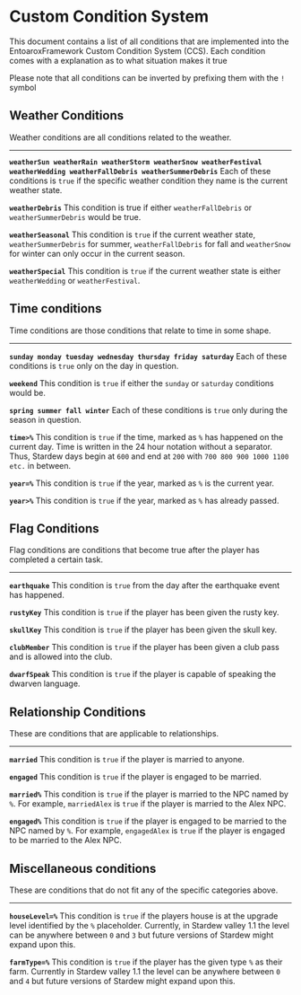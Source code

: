 ﻿Custom Condition System
=====================
This document contains a list of all conditions that are implemented into the EntoaroxFramework Custom Condition System (CCS).
Each condition comes with a explanation as to what situation makes it true

Please note that all conditions can be inverted by prefixing them with the `!` symbol

Weather Conditions
----------------------------
Weather conditions are all conditions related to the weather.

----
**`weatherSun weatherRain weatherStorm weatherSnow weatherFestival weatherWedding weatherFallDebris weatherSummerDebris`**
Each of these conditions is `true` if the specific weather condition they name is the current weather state.

**`weatherDebris`**
This condition is true if either `weatherFallDebris` or `weatherSummerDebris` would be true.

**`weatherSeasonal`**
This condition is `true` if the current weather state, `weatherSummerDebris` for summer, `weatherFallDebris` for fall and `weatherSnow` for winter can only occur in the current season.

**`weatherSpecial`**
This condition is `true` if the current weather state is either `weatherWedding` or `weatherFestival`.

Time conditions
-----------------------
Time conditions are those conditions that relate to time in some shape.

----
**`sunday monday tuesday wednesday thursday friday saturday`**
Each of these conditions is `true` only on the day in question.

**`weekend`**
This condition is `true` if either the `sunday` or `saturday` conditions would be.

**`spring summer fall winter`**
Each of these conditions is `true` only during the season in question.

**`time>%`**
This condition is `true` if the time, marked as `%` has happened on the current day.
Time is written in the 24 hour notation without a separator.
Thus, Stardew days begin at `600` and end at `200` with `700 800 900 1000 1100 etc.` in between.

**`year=%`**
This condition is `true` if the year, marked as `%` is the current year.

**`year>%`**
This condition is `true` if the year, marked as `%` has already passed.

Flag Conditions
----------------------
Flag conditions are conditions that become true after the player has completed a certain task.

----
**`earthquake`**
This condition is `true` from the day after the earthquake event has happened.

**`rustyKey`**
This condition is `true` if the player has been given the rusty key.

**`skullKey`**
This condition is `true` if the player has been given the skull key.

**`clubMember`**
This condition is `true` if the player has been given a club pass and is allowed into the club.

**`dwarfSpeak`**
This condition is `true` if the player is capable of speaking the dwarven language.

Relationship Conditions
----------------------------------
These are conditions that are applicable to relationships.

-----
**`married`**
This condition is `true` if the player is married to anyone.

**`engaged`**
This condition is `true` if the player is engaged to be married.

**`married%`**
This condition is `true` if the player is married to the NPC named by `%`.
For example, `marriedAlex` is `true` if the player is married to the Alex NPC.

**`engaged%`**
This condition is `true` if the player is engaged to be married to the NPC named by `%`.
For example, `engagedAlex` is `true` if the player is engaged to be married to the Alex NPC.

Miscellaneous conditions
------------------------------------
These are conditions that do not fit any of the specific categories above.

----
**`houseLevel=%`**
This condition is `true` if the players house is at the upgrade level identified by the `%` placeholder.
Currently, in Stardew valley 1.1 the level can be anywhere between `0` and `3` but future versions of Stardew might expand upon this.

**`farmType=%`**
This condition is `true` if the player has the given type `%` as their farm.
Currently in Stardew valley 1.1 the level can be anywhere between `0` and `4` but future versions of Stardew might expand upon this.